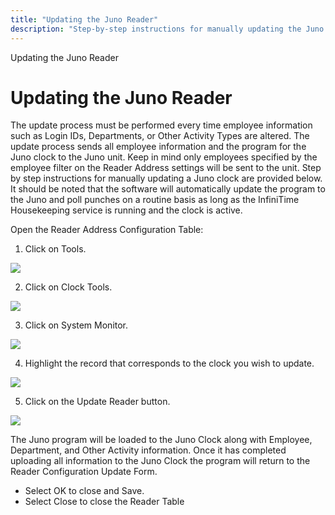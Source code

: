 ```yaml
---
title: "Updating the Juno Reader"
description: "Step-by-step instructions for manually updating the Juno Reader to ensure employee data and program are current."
---
```


Updating the Juno Reader

# Updating the Juno Reader

The update process must be performed every time employee information such as Login IDs, Departments, or Other Activity Types are altered. The update process sends all employee information and the program for the Juno clock to the Juno unit. Keep in mind only employees specified by the employee filter on the Reader Address settings will be sent to the unit. Step by step instructions for manually updating a Juno clock are provided below. It should be noted that the software will automatically update the program to the Juno and poll punches on a routine basis as long as the InfiniTime Housekeeping service is running and the clock is active.

Open the Reader Address Configuration Table:

1. Click on Tools.

![](/img/Hardware_Juno4.gif)

2. Click on Clock Tools.

![](/img/Hardware_Juno3.gif)

3. Click on System Monitor.

![](/img/Hardware_Scout3.gif)

4. Highlight the record that corresponds to the clock you wish to update.

![](/img/Hardware_Scout3.gif)

5. Click on the Update Reader button.

![](/img/Hardware_Scout2.gif)

The Juno program will be loaded to the Juno Clock along with Employee, Department, and Other Activity information. Once it has completed uploading all information to the Juno Clock the program will return to the Reader Configuration Update Form.

- Select OK to close and Save.
- Select Close to close the Reader Table
